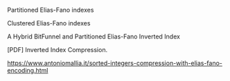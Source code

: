 Partitioned Elias-Fano indexes

Clustered Elias-Fano indexes

A Hybrid BitFunnel and Partitioned Elias-Fano Inverted Index

[PDF] Inverted Index Compression.

https://www.antoniomallia.it/sorted-integers-compression-with-elias-fano-encoding.html